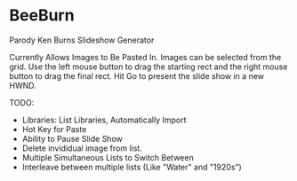 # BeeBurn
Parody Ken Burns Slideshow Generator

Currently Allows Images to Be Pasted In.
Images can be selected from the grid.
Use the left mouse button to drag the starting rect and the right mouse button to drag the final rect.
Hit Go to present the slide show in a new HWND.

TODO:

* Libraries: List Libraries, Automatically Import
* Hot Key for Paste
* Ability to Pause Slide Show
* Delete invididual image from list.
* Multiple Simultaneous Lists to Switch Between
* Interleave between multiple lists (Like "Water" and "1920s")
